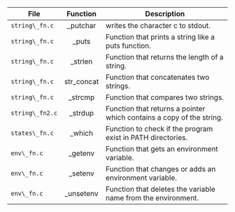 | File | Function | Description | 
| --- |:---:| --- |
`string\_fn.c` | \_putchar | writes the character c to stdout. |
`string\_fn.c` | \_puts | Function that prints a string like a puts function. |
`string\_fn.c` | \_strlen | Function that returns the length of a string. |
`string\_fn.c` | str\_concat | Function that concatenates two strings. |
`string\_fn.c` | \_strcmp | Function that compares two strings. |
`string\_fn2.c` | \_strdup | Function that returns a pointer which contains a copy of the string. |
`states\_fn.c` | \_which | Function to check if the program exist in PATH directories. |
`env\_fn.c` | \_getenv | Function that gets an environment variable. |
`env\_fn.c` | \_setenv | Function that changes or adds an environment variable. |
`env\_fn.c` | \_unsetenv | Function that deletes the variable name from the environment. |

